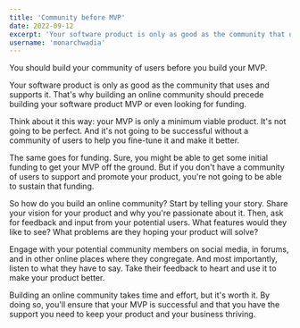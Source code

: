 ```yaml
---
title: 'Community before MVP'
date: 2022-09-12
excerpt: 'Your software product is only as good as the community that uses and supports it.'
username: 'monarchwadia'
---
```


You should build your community of users before you build your MVP.

Your software product is only as good as the community that uses and supports it. That's why building an online community should precede building your software product MVP or even looking for funding.

Think about it this way: your MVP is only a minimum viable product. It's not going to be perfect. And it's not going to be successful without a community of users to help you fine-tune it and make it better.

The same goes for funding. Sure, you might be able to get some initial funding to get your MVP off the ground. But if you don't have a community of users to support and promote your product, you're not going to be able to sustain that funding.

So how do you build an online community? Start by telling your story. Share your vision for your product and why you're passionate about it. Then, ask for feedback and input from your potential users. What features would they like to see? What problems are they hoping your product will solve?

Engage with your potential community members on social media, in forums, and in other online places where they congregate. And most importantly, listen to what they have to say. Take their feedback to heart and use it to make your product better.

Building an online community takes time and effort, but it's worth it. By doing so, you'll ensure that your MVP is successful and that you have the support you need to keep your product and your business thriving.
